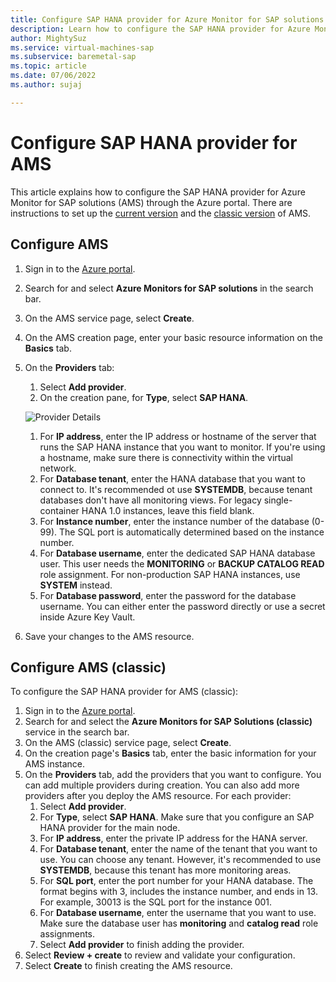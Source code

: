 ```yaml
---
title: Configure SAP HANA provider for Azure Monitor for SAP solutions (Preview)
description: Learn how to configure the SAP HANA provider for Azure Monitor for SAP solutions (AMS) through the Azure portal.
author: MightySuz
ms.service: virtual-machines-sap
ms.subservice: baremetal-sap
ms.topic: article
ms.date: 07/06/2022
ms.author: sujaj

---
```



# Configure SAP HANA provider for AMS

This article explains how to configure the SAP HANA provider for Azure Monitor for SAP solutions (AMS) through the Azure portal. There are instructions to set up the [current version](#configure-ams) and the [classic version](#configure-ams-classic) of AMS.


## Configure AMS

1. Sign in to the [Azure portal](https://portal.azure.com).
1. Search for and select **Azure Monitors for SAP solutions** in the search bar.
1. On the AMS service page, select **Create**.
1. On the AMS creation page, enter your basic resource information on the **Basics** tab.
1. On the **Providers** tab:
    1. Select **Add provider**.
    1. On the creation pane, for **Type**, select **SAP HANA**.

    ![Provider Details](https://user-images.githubusercontent.com/98498799/171365559-80de91c9-601b-41e6-a91a-4ec9b28e0958.png)

    1. For **IP address**, enter the IP address or hostname of the server that runs the SAP HANA instance that you want to monitor. If you're using a hostname, make sure there is connectivity within the virtual network.
    1. For **Database tenant**, enter the HANA database that you want to connect to. It's recommended ot use **SYSTEMDB**, because tenant databases don't have all monitoring views. For legacy single-container HANA 1.0 instances, leave this field blank.
    1. For **Instance number**, enter the instance number of the database (0-99). The SQL port is automatically determined based on the instance number.
    1. For **Database username**, enter the dedicated SAP HANA database user. This user needs the **MONITORING** or **BACKUP CATALOG READ** role assignment. For non-production SAP HANA instances, use **SYSTEM** instead.
    1. For **Database password**, enter the password for the database username.  You can either enter the password directly or use a secret inside Azure Key Vault.
1. Save your changes to the AMS resource.

## Configure AMS (classic)


To configure the SAP HANA provider for AMS (classic):

1. Sign in to the [Azure portal](https://portal.azure.com).
1. Search for and select the **Azure Monitors for SAP Solutions (classic)** service in the search bar.
1. On the AMS (classic) service page, select **Create**.
1. On the creation page's **Basics** tab, enter the basic information for your AMS instance.
1. On the **Providers** tab, add the providers that you want to configure. You can add multiple providers during creation. You can also add more providers after you deploy the AMS resource. For each provider:
    1. Select **Add provider**.
    1. For **Type**, select **SAP HANA**. Make sure that you configure an SAP HANA provider for the main node.
    1. For **IP address**, enter the private IP address for the HANA server.
    1. For **Database tenant**, enter the name of the tenant that you want to use. You can choose any tenant. However, it's recommended to use **SYSTEMDB**, because this tenant has more monitoring areas.
    1. For **SQL port**, enter the port number for your HANA database. The format begins with 3, includes the instance number, and ends in 13. For example, 30013 is the SQL port for the instance 001.
    1. For **Database username**, enter the username that you want to use. Make sure the database user has **monitoring** and **catalog read** role assignments.
   1. Select **Add provider** to finish adding the provider.
1. Select **Review + create** to review and validate your configuration.
1. Select **Create** to finish creating the AMS resource.
